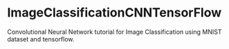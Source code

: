 # ImageClassificationCNNTensorFlow
Convolutional Neural Network tutorial for Image Classification using MNIST dataset and tensorflow.
